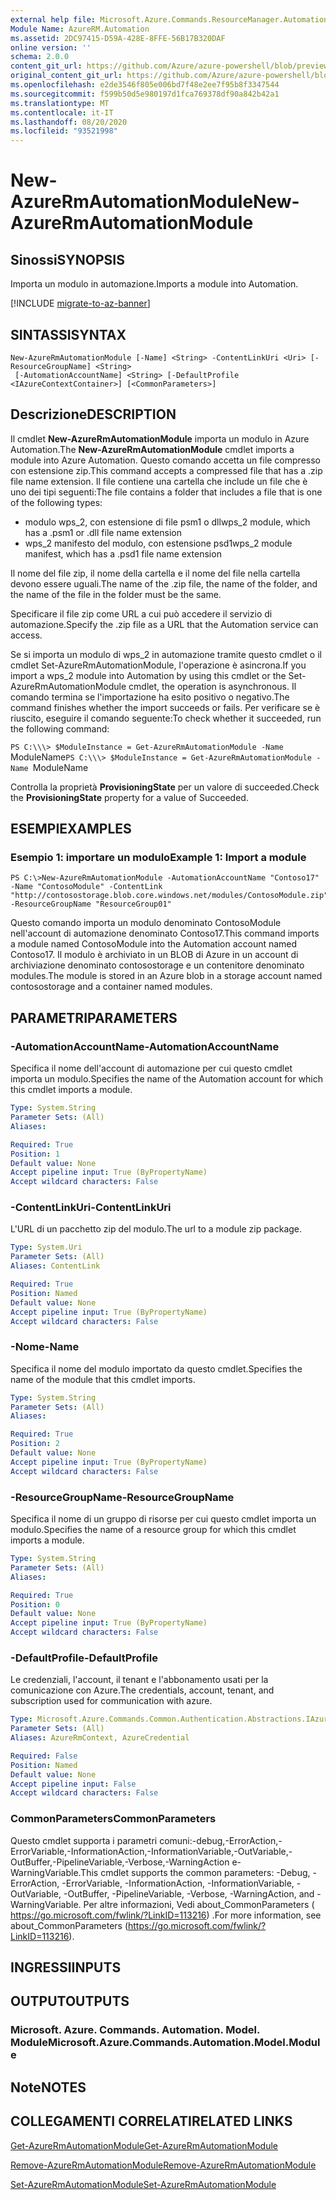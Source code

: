 ```yaml
---
external help file: Microsoft.Azure.Commands.ResourceManager.Automation.dll-Help.xml
Module Name: AzureRM.Automation
ms.assetid: 2DC97415-D59A-428E-8FFE-56B17B320DAF
online version: ''
schema: 2.0.0
content_git_url: https://github.com/Azure/azure-powershell/blob/preview/src/ResourceManager/Automation/Commands.Automation/help/New-AzureRmAutomationModule.md
original_content_git_url: https://github.com/Azure/azure-powershell/blob/preview/src/ResourceManager/Automation/Commands.Automation/help/New-AzureRmAutomationModule.md
ms.openlocfilehash: e2de3546f805e006bd7f48e2ee7f95b8f3347544
ms.sourcegitcommit: f599b50d5e980197d1fca769378df90a842b42a1
ms.translationtype: MT
ms.contentlocale: it-IT
ms.lasthandoff: 08/20/2020
ms.locfileid: "93521998"
---
```

# <span data-ttu-id="05d6a-101">New-AzureRmAutomationModule</span><span class="sxs-lookup"><span data-stu-id="05d6a-101">New-AzureRmAutomationModule</span></span>

## <span data-ttu-id="05d6a-102">Sinossi</span><span class="sxs-lookup"><span data-stu-id="05d6a-102">SYNOPSIS</span></span>
<span data-ttu-id="05d6a-103">Importa un modulo in automazione.</span><span class="sxs-lookup"><span data-stu-id="05d6a-103">Imports a module into Automation.</span></span>

[!INCLUDE [migrate-to-az-banner](../../includes/migrate-to-az-banner.md)]

## <span data-ttu-id="05d6a-104">SINTASSI</span><span class="sxs-lookup"><span data-stu-id="05d6a-104">SYNTAX</span></span>

```
New-AzureRmAutomationModule [-Name] <String> -ContentLinkUri <Uri> [-ResourceGroupName] <String>
 [-AutomationAccountName] <String> [-DefaultProfile <IAzureContextContainer>] [<CommonParameters>]
```

## <span data-ttu-id="05d6a-105">Descrizione</span><span class="sxs-lookup"><span data-stu-id="05d6a-105">DESCRIPTION</span></span>
<span data-ttu-id="05d6a-106">Il cmdlet **New-AzureRmAutomationModule** importa un modulo in Azure Automation.</span><span class="sxs-lookup"><span data-stu-id="05d6a-106">The **New-AzureRmAutomationModule** cmdlet imports a module into Azure Automation.</span></span>
<span data-ttu-id="05d6a-107">Questo comando accetta un file compresso con estensione zip.</span><span class="sxs-lookup"><span data-stu-id="05d6a-107">This command accepts a compressed file that has a .zip file name extension.</span></span>
<span data-ttu-id="05d6a-108">Il file contiene una cartella che include un file che è uno dei tipi seguenti:</span><span class="sxs-lookup"><span data-stu-id="05d6a-108">The file contains a folder that includes a file that is one of the following types:</span></span> 

- <span data-ttu-id="05d6a-109">modulo wps_2, con estensione di file psm1 o dll</span><span class="sxs-lookup"><span data-stu-id="05d6a-109">wps_2 module, which has a .psm1 or .dll file name extension</span></span> 
- <span data-ttu-id="05d6a-110">wps_2 manifesto del modulo, con estensione psd1</span><span class="sxs-lookup"><span data-stu-id="05d6a-110">wps_2 module manifest, which has a .psd1 file name extension</span></span>

<span data-ttu-id="05d6a-111">Il nome del file zip, il nome della cartella e il nome del file nella cartella devono essere uguali.</span><span class="sxs-lookup"><span data-stu-id="05d6a-111">The name of the .zip file, the name of the folder, and the name of the file in the folder must be the same.</span></span>

<span data-ttu-id="05d6a-112">Specificare il file zip come URL a cui può accedere il servizio di automazione.</span><span class="sxs-lookup"><span data-stu-id="05d6a-112">Specify the .zip file as a URL that the Automation service can access.</span></span>

<span data-ttu-id="05d6a-113">Se si importa un modulo di wps_2 in automazione tramite questo cmdlet o il cmdlet Set-AzureRmAutomationModule, l'operazione è asincrona.</span><span class="sxs-lookup"><span data-stu-id="05d6a-113">If you import a wps_2 module into Automation by using this cmdlet or the Set-AzureRmAutomationModule cmdlet, the operation is asynchronous.</span></span>
<span data-ttu-id="05d6a-114">Il comando termina se l'importazione ha esito positivo o negativo.</span><span class="sxs-lookup"><span data-stu-id="05d6a-114">The command finishes whether the import succeeds or fails.</span></span>
<span data-ttu-id="05d6a-115">Per verificare se è riuscito, eseguire il comando seguente:</span><span class="sxs-lookup"><span data-stu-id="05d6a-115">To check whether it succeeded, run the following command:</span></span>

<span data-ttu-id="05d6a-116">`PS C:\\\> $ModuleInstance = Get-AzureRmAutomationModule -Name `ModuleName</span><span class="sxs-lookup"><span data-stu-id="05d6a-116">`PS C:\\\> $ModuleInstance = Get-AzureRmAutomationModule -Name `ModuleName</span></span>

<span data-ttu-id="05d6a-117">Controlla la proprietà **ProvisioningState** per un valore di succeeded.</span><span class="sxs-lookup"><span data-stu-id="05d6a-117">Check the **ProvisioningState** property for a value of Succeeded.</span></span>

## <span data-ttu-id="05d6a-118">ESEMPI</span><span class="sxs-lookup"><span data-stu-id="05d6a-118">EXAMPLES</span></span>

### <span data-ttu-id="05d6a-119">Esempio 1: importare un modulo</span><span class="sxs-lookup"><span data-stu-id="05d6a-119">Example 1: Import a module</span></span>
```
PS C:\>New-AzureRmAutomationModule -AutomationAccountName "Contoso17" -Name "ContosoModule" -ContentLink "http://contosostorage.blob.core.windows.net/modules/ContosoModule.zip" -ResourceGroupName "ResourceGroup01"
```

<span data-ttu-id="05d6a-120">Questo comando importa un modulo denominato ContosoModule nell'account di automazione denominato Contoso17.</span><span class="sxs-lookup"><span data-stu-id="05d6a-120">This command imports a module named ContosoModule into the Automation account named Contoso17.</span></span>
<span data-ttu-id="05d6a-121">Il modulo è archiviato in un BLOB di Azure in un account di archiviazione denominato contosostorage e un contenitore denominato modules.</span><span class="sxs-lookup"><span data-stu-id="05d6a-121">The module is stored in an Azure blob in a storage account named contosostorage and a container named modules.</span></span>

## <span data-ttu-id="05d6a-122">PARAMETRI</span><span class="sxs-lookup"><span data-stu-id="05d6a-122">PARAMETERS</span></span>

### <span data-ttu-id="05d6a-123">-AutomationAccountName</span><span class="sxs-lookup"><span data-stu-id="05d6a-123">-AutomationAccountName</span></span>
<span data-ttu-id="05d6a-124">Specifica il nome dell'account di automazione per cui questo cmdlet importa un modulo.</span><span class="sxs-lookup"><span data-stu-id="05d6a-124">Specifies the name of the Automation account for which this cmdlet imports a module.</span></span>

```yaml
Type: System.String
Parameter Sets: (All)
Aliases: 

Required: True
Position: 1
Default value: None
Accept pipeline input: True (ByPropertyName)
Accept wildcard characters: False
```

### <span data-ttu-id="05d6a-125">-ContentLinkUri</span><span class="sxs-lookup"><span data-stu-id="05d6a-125">-ContentLinkUri</span></span>
<span data-ttu-id="05d6a-126">L'URL di un pacchetto zip del modulo.</span><span class="sxs-lookup"><span data-stu-id="05d6a-126">The url to a module zip package.</span></span>

```yaml
Type: System.Uri
Parameter Sets: (All)
Aliases: ContentLink

Required: True
Position: Named
Default value: None
Accept pipeline input: True (ByPropertyName)
Accept wildcard characters: False
```

### <span data-ttu-id="05d6a-127">-Nome</span><span class="sxs-lookup"><span data-stu-id="05d6a-127">-Name</span></span>
<span data-ttu-id="05d6a-128">Specifica il nome del modulo importato da questo cmdlet.</span><span class="sxs-lookup"><span data-stu-id="05d6a-128">Specifies the name of the module that this cmdlet imports.</span></span>

```yaml
Type: System.String
Parameter Sets: (All)
Aliases: 

Required: True
Position: 2
Default value: None
Accept pipeline input: True (ByPropertyName)
Accept wildcard characters: False
```

### <span data-ttu-id="05d6a-129">-ResourceGroupName</span><span class="sxs-lookup"><span data-stu-id="05d6a-129">-ResourceGroupName</span></span>
<span data-ttu-id="05d6a-130">Specifica il nome di un gruppo di risorse per cui questo cmdlet importa un modulo.</span><span class="sxs-lookup"><span data-stu-id="05d6a-130">Specifies the name of a resource group for which this cmdlet imports a module.</span></span>

```yaml
Type: System.String
Parameter Sets: (All)
Aliases: 

Required: True
Position: 0
Default value: None
Accept pipeline input: True (ByPropertyName)
Accept wildcard characters: False
```

### <span data-ttu-id="05d6a-131">-DefaultProfile</span><span class="sxs-lookup"><span data-stu-id="05d6a-131">-DefaultProfile</span></span>
<span data-ttu-id="05d6a-132">Le credenziali, l'account, il tenant e l'abbonamento usati per la comunicazione con Azure.</span><span class="sxs-lookup"><span data-stu-id="05d6a-132">The credentials, account, tenant, and subscription used for communication with azure.</span></span>

```yaml
Type: Microsoft.Azure.Commands.Common.Authentication.Abstractions.IAzureContextContainer
Parameter Sets: (All)
Aliases: AzureRmContext, AzureCredential

Required: False
Position: Named
Default value: None
Accept pipeline input: False
Accept wildcard characters: False
```

### <span data-ttu-id="05d6a-133">CommonParameters</span><span class="sxs-lookup"><span data-stu-id="05d6a-133">CommonParameters</span></span>
<span data-ttu-id="05d6a-134">Questo cmdlet supporta i parametri comuni:-debug,-ErrorAction,-ErrorVariable,-InformationAction,-InformationVariable,-OutVariable,-OutBuffer,-PipelineVariable,-Verbose,-WarningAction e-WarningVariable.</span><span class="sxs-lookup"><span data-stu-id="05d6a-134">This cmdlet supports the common parameters: -Debug, -ErrorAction, -ErrorVariable, -InformationAction, -InformationVariable, -OutVariable, -OutBuffer, -PipelineVariable, -Verbose, -WarningAction, and -WarningVariable.</span></span> <span data-ttu-id="05d6a-135">Per altre informazioni, Vedi about_CommonParameters ( https://go.microsoft.com/fwlink/?LinkID=113216) .</span><span class="sxs-lookup"><span data-stu-id="05d6a-135">For more information, see about_CommonParameters (https://go.microsoft.com/fwlink/?LinkID=113216).</span></span>

## <span data-ttu-id="05d6a-136">INGRESSI</span><span class="sxs-lookup"><span data-stu-id="05d6a-136">INPUTS</span></span>

## <span data-ttu-id="05d6a-137">OUTPUT</span><span class="sxs-lookup"><span data-stu-id="05d6a-137">OUTPUTS</span></span>

### <span data-ttu-id="05d6a-138">Microsoft. Azure. Commands. Automation. Model. Module</span><span class="sxs-lookup"><span data-stu-id="05d6a-138">Microsoft.Azure.Commands.Automation.Model.Module</span></span>

## <span data-ttu-id="05d6a-139">Note</span><span class="sxs-lookup"><span data-stu-id="05d6a-139">NOTES</span></span>

## <span data-ttu-id="05d6a-140">COLLEGAMENTI CORRELATI</span><span class="sxs-lookup"><span data-stu-id="05d6a-140">RELATED LINKS</span></span>

[<span data-ttu-id="05d6a-141">Get-AzureRmAutomationModule</span><span class="sxs-lookup"><span data-stu-id="05d6a-141">Get-AzureRmAutomationModule</span></span>](./Get-AzureRmAutomationModule.md)

[<span data-ttu-id="05d6a-142">Remove-AzureRmAutomationModule</span><span class="sxs-lookup"><span data-stu-id="05d6a-142">Remove-AzureRmAutomationModule</span></span>](./Remove-AzureRmAutomationModule.md)

[<span data-ttu-id="05d6a-143">Set-AzureRmAutomationModule</span><span class="sxs-lookup"><span data-stu-id="05d6a-143">Set-AzureRmAutomationModule</span></span>](./Set-AzureRmAutomationModule.md)



